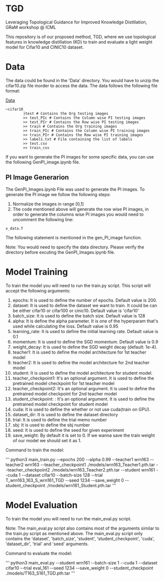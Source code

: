 # TGD
Leveraging Topological Guidance for Improved Knowledge Distillation, GRaM workshop @ ICML

This repository is of our proposed method, TGD, where we use topological features in knowledge distillation (KD) to train and evaluate a light weight model for Cifar10 and CINIC10 dataset.

# Data

The data could be found in the 'Data' directory. You would have to unzip the cifar10.zip file inorder to access the data. The data follows the following file format:

[Data](https://www.dropbox.com/scl/fo/uhlraru1x1azyuhe0x2q8/AFs1w7yLsqE6NhCJBzAC5Z4?rlkey=hu2d76xzvolw3ym6kegks6eqe&dl=0)
```
─cifar10
        ├test # Contains the Org testing images
        >> test_PIc # Contains the Column wise PI testing images
        >> test_PIr # Contains the Row wise PI testing images
        >> train # Contains the Org training images
        >> train_PIc # Contains the Column wise PI training images
        >> train_PIr # Contains the Row wise PI training images
        >> labels.txt # File containing the list of labels
        >> test.csv 
        >> train_csv 
```

If you want to generate the PI images for some specific data, you can use the following GenPI_image.ipynb file.  

## PI Image Generarion

The GenPI_Images.ipynb File was used to generate the PI images. To generate the PI image we follow the following steps:
1) Normalize the images in range [0,1]
2) The code mentioned above will generate the row wise PI images, in order to generate the columns wise PI images you would need to uncomment the following line:
```python=
x_data.T
```
The following statement is mentioned in the gen_PI_image function.

Note: You would need to specify the data directory. Please verify the directory before excuting the GenPI_Images.ipynb file. 


# Model Training 

To train the model you will need to run the train.py script. This script will accept the following arguments:

1) epochs: It is used to define the number of epochs. Default value is 200.
2) dataset: It is used to define the dataset we want to train. It could be can be either cifar10 or cifar100 or cinic10. Default value is 'cifar10'
3) batch_size: It is used to define the batch size. Default value is 128
4) alpha: It is define the alpha parameter. It is one of the hyperparam that's used while calculating the loss. Default value is 0.95
5) learning_rate: It is used to define the initial learning rate. Default value is 0.1
6) momentum: It is used to define the SGD momentum. Default value is 0.9
7) weight_decay: It is used to define the SGD weight decay (default: 1e-4).
8) teacher1: It is used to define the model architecture for 1st teacher model 
9) teacher2: It is used to define the model architecture for 2nd teacher model 
10) student: It is used to define the model architecture for student model.
11) teacher_checkpoint1: It's an optional argument. It is used to define the pretrained model checkpoint for 1st teacher model  
12) teacher_checkpoint2: It's an optional argument. It is used to define the pretrained model checkpoint for 2nd teacher model  
13) student_checkpoint: : It's an optional argument. It is used to define the pretrained model checkpoint for student model  
14) cuda: It is used to define the whether or not use cuda(train on GPU).
15) dataset_dir: It is used to define the dataset directory
16) trial: It is used to define the trial memo number
17) sbj: It is used to define the sbj number
18) seed: It is used to define the seed for given experiment
19) save_weight: By default it is set to 0. If we wanna save the train weight of our model we should set it as 1.

Command to train the model:

'''
python3 main_train.py --epochs 200 --alpha 0.99 --teacher1 wrn163 --teacher2 wrn163 --teacher_checkpoint1 ./models/wrn163_Teacher1.pth.tar --teacher_checkpoint2 ./models/wrn163_Teacher2.pth.tar --student wrn161 --cuda 1 --dataset cifar10 --batch-size 128 --trial T_wrn163_163_S_wrn161_TGD --seed 1234 --save_weight 0 --student_checkpoint ./models/wrn161_Student.pth.tar
'''


# Model Evaluation

To train the model you will need to run the main_eval.py script. 

Note: The main_eval.py script also contains most of the arguments similar to the train.py script as mentioned above. The main_eval.py script only contains the 'dataset', 'batch_size', 'student', 'student_checkpoint', 'cuda', 'dataset_dir', 'trial' and 'seed' arguments.

Command to evaluate the model:

'''
python3 main_eval.py --student wrn161 --batch-size 1 --cuda 1 --dataset cifar10 --trial eval_161 --seed 1234 --save_weight 0 --student_checkpoint ./models/T163_S161_TGD.pth.tar
'''

